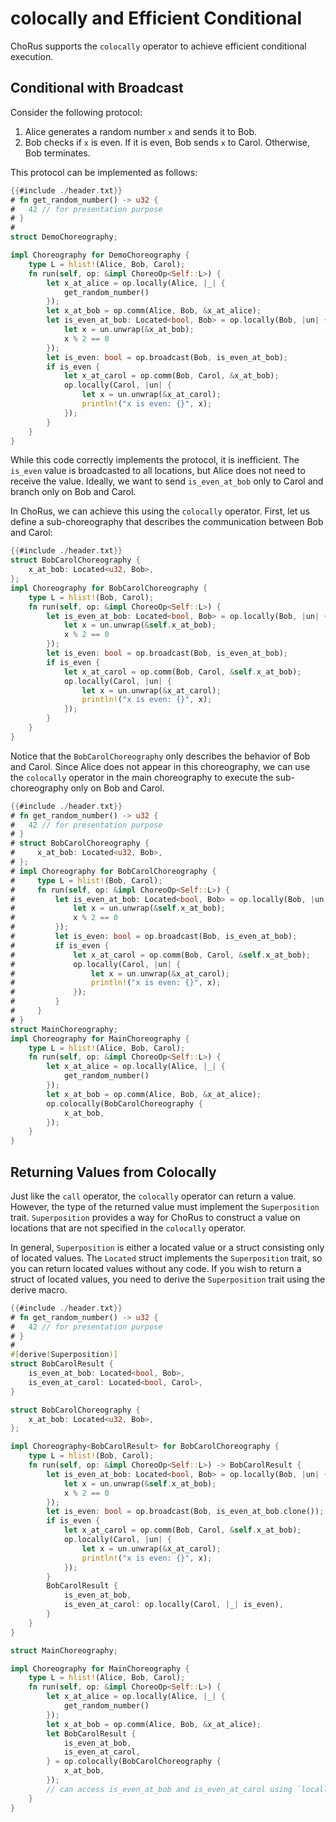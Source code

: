 # colocally and Efficient Conditional

ChoRus supports the `colocally` operator to achieve efficient conditional execution.

## Conditional with Broadcast

Consider the following protocol:

1. Alice generates a random number `x` and sends it to Bob.
2. Bob checks if `x` is even. If it is even, Bob sends `x` to Carol. Otherwise, Bob terminates.

This protocol can be implemented as follows:

```rust
{{#include ./header.txt}}
# fn get_random_number() -> u32 {
#   42 // for presentation purpose
# }
#
struct DemoChoreography;

impl Choreography for DemoChoreography {
    type L = hlist!(Alice, Bob, Carol);
    fn run(self, op: &impl ChoreoOp<Self::L>) {
        let x_at_alice = op.locally(Alice, |_| {
            get_random_number()
        });
        let x_at_bob = op.comm(Alice, Bob, &x_at_alice);
        let is_even_at_bob: Located<bool, Bob> = op.locally(Bob, |un| {
            let x = un.unwrap(&x_at_bob);
            x % 2 == 0
        });
        let is_even: bool = op.broadcast(Bob, is_even_at_bob);
        if is_even {
            let x_at_carol = op.comm(Bob, Carol, &x_at_bob);
            op.locally(Carol, |un| {
                let x = un.unwrap(&x_at_carol);
                println!("x is even: {}", x);
            });
        }
    }
}
```

While this code correctly implements the protocol, it is inefficient. The `is_even` value is broadcasted to all locations, but Alice does not need to receive the value. Ideally, we want to send `is_even_at_bob` only to Carol and branch only on Bob and Carol.

In ChoRus, we can achieve this using the `colocally` operator. First, let us define a sub-choreography that describes the communication between Bob and Carol:

```rust
{{#include ./header.txt}}
struct BobCarolChoreography {
    x_at_bob: Located<u32, Bob>,
};
impl Choreography for BobCarolChoreography {
    type L = hlist!(Bob, Carol);
    fn run(self, op: &impl ChoreoOp<Self::L>) {
        let is_even_at_bob: Located<bool, Bob> = op.locally(Bob, |un| {
            let x = un.unwrap(&self.x_at_bob);
            x % 2 == 0
        });
        let is_even: bool = op.broadcast(Bob, is_even_at_bob);
        if is_even {
            let x_at_carol = op.comm(Bob, Carol, &self.x_at_bob);
            op.locally(Carol, |un| {
                let x = un.unwrap(&x_at_carol);
                println!("x is even: {}", x);
            });
        }
    }
}
```

Notice that the `BobCarolChoreography` only describes the behavior of Bob and Carol. Since Alice does not appear in this choreography, we can use the `colocally` operator in the main choreography to execute the sub-choreography only on Bob and Carol.

```rust
{{#include ./header.txt}}
# fn get_random_number() -> u32 {
#   42 // for presentation purpose
# }
# struct BobCarolChoreography {
#     x_at_bob: Located<u32, Bob>,
# };
# impl Choreography for BobCarolChoreography {
#     type L = hlist!(Bob, Carol);
#     fn run(self, op: &impl ChoreoOp<Self::L>) {
#         let is_even_at_bob: Located<bool, Bob> = op.locally(Bob, |un| {
#             let x = un.unwrap(&self.x_at_bob);
#             x % 2 == 0
#         });
#         let is_even: bool = op.broadcast(Bob, is_even_at_bob);
#         if is_even {
#             let x_at_carol = op.comm(Bob, Carol, &self.x_at_bob);
#             op.locally(Carol, |un| {
#                 let x = un.unwrap(&x_at_carol);
#                 println!("x is even: {}", x);
#             });
#         }
#     }
# }
struct MainChoreography;
impl Choreography for MainChoreography {
    type L = hlist!(Alice, Bob, Carol);
    fn run(self, op: &impl ChoreoOp<Self::L>) {
        let x_at_alice = op.locally(Alice, |_| {
            get_random_number()
        });
        let x_at_bob = op.comm(Alice, Bob, &x_at_alice);
        op.colocally(BobCarolChoreography {
            x_at_bob,
        });
    }
}
```

## Returning Values from Colocally

Just like the `call` operator, the `colocally` operator can return a value. However, the type of the returned value must implement the `Superposition` trait. `Superposition` provides a way for ChoRus to construct a value on locations that are not specified in the `colocally` operator.

In general, `Superposition` is either a located value or a struct consisting only of located values. The `Located` struct implements the `Superposition` trait, so you can return located values without any code. If you wish to return a struct of located values, you need to derive the `Superposition` trait using the derive macro.

```rust
{{#include ./header.txt}}
# fn get_random_number() -> u32 {
#   42 // for presentation purpose
# }
#
#[derive(Superposition)]
struct BobCarolResult {
    is_even_at_bob: Located<bool, Bob>,
    is_even_at_carol: Located<bool, Carol>,
}

struct BobCarolChoreography {
    x_at_bob: Located<u32, Bob>,
};

impl Choreography<BobCarolResult> for BobCarolChoreography {
    type L = hlist!(Bob, Carol);
    fn run(self, op: &impl ChoreoOp<Self::L>) -> BobCarolResult {
        let is_even_at_bob: Located<bool, Bob> = op.locally(Bob, |un| {
            let x = un.unwrap(&self.x_at_bob);
            x % 2 == 0
        });
        let is_even: bool = op.broadcast(Bob, is_even_at_bob.clone());
        if is_even {
            let x_at_carol = op.comm(Bob, Carol, &self.x_at_bob);
            op.locally(Carol, |un| {
                let x = un.unwrap(&x_at_carol);
                println!("x is even: {}", x);
            });
        }
        BobCarolResult {
            is_even_at_bob,
            is_even_at_carol: op.locally(Carol, |_| is_even),
        }
    }
}

struct MainChoreography;

impl Choreography for MainChoreography {
    type L = hlist!(Alice, Bob, Carol);
    fn run(self, op: &impl ChoreoOp<Self::L>) {
        let x_at_alice = op.locally(Alice, |_| {
            get_random_number()
        });
        let x_at_bob = op.comm(Alice, Bob, &x_at_alice);
        let BobCarolResult {
            is_even_at_bob,
            is_even_at_carol,
        } = op.colocally(BobCarolChoreography {
            x_at_bob,
        });
        // can access is_even_at_bob and is_even_at_carol using `locally` on Bob and Carol
    }
}
```
